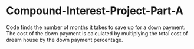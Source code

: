 # Compound-Interest-Project-Part-A
Code finds the number of months it takes to save up for a down payment. The cost of the down payment is calculated by multiplying the total cost of dream house by the down payment percentage.
